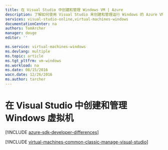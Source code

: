 ```yaml
---
title: 在 Visual Studio 中创建和管理 Windows VM | Azure
description: 了解如何使用 Visual Studio 来创建和管理运行 Windows 的 Azure VM
services: visual-studio-online,virtual-machines-windows
documentationCenter: na
authors: TomArcher
manager: douge
editor: ''

ms.service: virtual-machines-windows
ms.devlang: multiple
ms.topic: article
ms.tgt_pltfrm: vm-windows
ms.workload: na
ms.date: 08/15/2016
wacn.date: 12/26/2016
ms.author: tarcher
---
```


# 在 Visual Studio 中创建和管理 Windows 虚拟机

[!INCLUDE [azure-sdk-developer-differences](../../includes/azure-sdk-developer-differences.md)]

[!INCLUDE [virtual-machines-common-classic-manage-visual-studio](../../includes/virtual-machines-common-classic-manage-visual-studio.md)]

<!---HONumber=Mooncake_Quality_Review_1215_2016-->